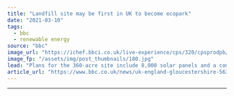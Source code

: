```yaml
---
title: "Landfill site may be first in UK to become ecopark"
date: "2021-03-10"
tags: 
  - bbc
  - renewable energy
source: "bbc"
image_url: "https://ichef.bbci.co.uk/live-experience/cps/320/cpsprodpb/54D8/production/_102002712_gettyimages-845816364.jpg"
image_fp: "/assets/img/post_thumbnails/180.jpg"
lead: "Plans for the 360-acre site include 8,000 solar panels and a composting site."
article_url: "https://www.bbc.co.uk/news/uk-england-gloucestershire-56333055"
---
```


---
